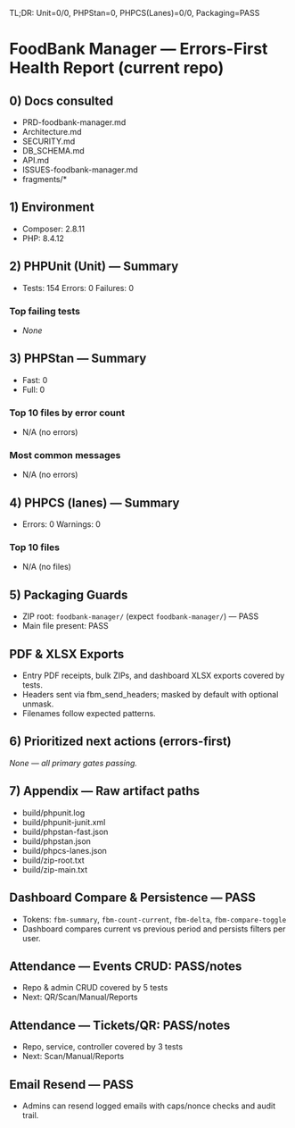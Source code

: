 TL;DR: Unit=0/0, PHPStan=0, PHPCS(Lanes)=0/0, Packaging=PASS

# FoodBank Manager — Errors-First Health Report (current repo)

## 0) Docs consulted
- PRD-foodbank-manager.md
- Architecture.md
- SECURITY.md
- DB_SCHEMA.md
- API.md
- ISSUES-foodbank-manager.md
- fragments/*

## 1) Environment
- Composer: 2.8.11
- PHP: 8.4.12

## 2) PHPUnit (Unit) — Summary
- Tests: 154  Errors: 0  Failures: 0
### Top failing tests
- _None_

## 3) PHPStan — Summary
- Fast: 0
- Full: 0
### Top 10 files by error count
- N/A (no errors)
### Most common messages
- N/A (no errors)

## 4) PHPCS (lanes) — Summary
- Errors: 0  Warnings: 0
### Top 10 files
- N/A (no files)

## 5) Packaging Guards
- ZIP root: `foodbank-manager/` (expect `foodbank-manager/`) — PASS
- Main file present: PASS

## PDF & XLSX Exports
- Entry PDF receipts, bulk ZIPs, and dashboard XLSX exports covered by tests.
- Headers sent via fbm_send_headers; masked by default with optional unmask.
- Filenames follow expected patterns.

## 6) Prioritized next actions (errors-first)
_None — all primary gates passing._

## 7) Appendix — Raw artifact paths
- build/phpunit.log
- build/phpunit-junit.xml
- build/phpstan-fast.json
- build/phpstan.json
- build/phpcs-lanes.json
- build/zip-root.txt
- build/zip-main.txt

## Dashboard Compare & Persistence — PASS
- Tokens: `fbm-summary`, `fbm-count-current`, `fbm-delta`, `fbm-compare-toggle`
- Dashboard compares current vs previous period and persists filters per user.

## Attendance — Events CRUD: PASS/notes
- Repo & admin CRUD covered by 5 tests
- Next: QR/Scan/Manual/Reports

## Attendance — Tickets/QR: PASS/notes
- Repo, service, controller covered by 3 tests
- Next: Scan/Manual/Reports

## Email Resend — PASS
- Admins can resend logged emails with caps/nonce checks and audit trail.
